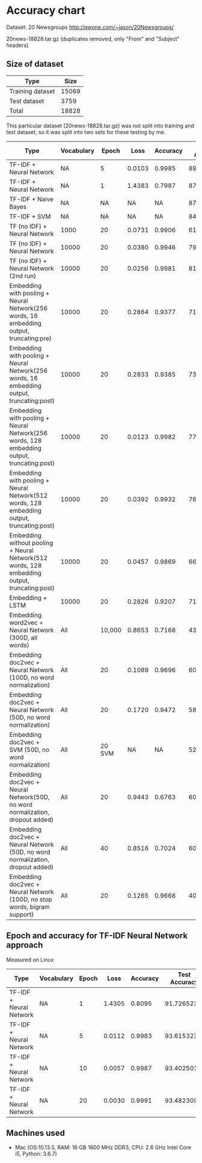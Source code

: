 # Accuracy chart

Dataset: 20 Newsgroups
http://qwone.com/~jason/20Newsgroups/

20news-18828.tar.gz (duplicates removed, only "From" and "Subject" headers)

## Size of dataset

Type|Size|
|---|---|
|Training dataset| 15069|
|Test dataset| 3759|
|Total | 18828|

This particular dataset (20news-18828.tar.gz) was not split into training and test dataset, so
it was split into two sets for these testing by me.

Type|Vocabulary|Epoch|Loss| Accuracy | Test Accuracy |
|---|---|---|---|---|---|
|TF-IDF + Neural Network | NA | 5 | 0.0103 | 0.9985 | 89.917531% |
 TF-IDF + Neural Network | NA | 1 | 1.4383 | 0.7987 | 87.975525% |
|TF-IDF + Naive Bayes | NA | NA | NA | NA | 87.682894% |
|TF-IDF + SVM | NA | NA | NA | NA | 84.916201% |
|TF (no IDF) + Neural Network|1000|20|0.0731 | 0.9906 | 61.479117%
|TF (no IDF) + Neural Network|10000|20|0.0380 | 0.9946 | 79.675446%
|TF (no IDF) + Neural Network (2nd run)|10000|20|0.0256 | 0.9981| 81.723863%
|Embedding with pooling + Neural Network(256 words, 16 embedding output, truncating:pre) | 10000 | 20 | 0.2864 | 0.9377 | 71.827614% |
|Embedding with pooling + Neural Network(256 words, 16 embedding output, truncating:post) | 10000 | 20 | 0.2833 | 0.9385 | 73.370577% |
|Embedding with pooling + Neural Network(256 words, 128 embedding output, truncating:post) | 10000 | 20 | 0.0123 | 0.9982 | 77.866454% |
|Embedding with pooling + Neural Network(512 words, 128 embedding output, truncating:post) | 10000 | 20 | 0.0392 | 0.9932 | 76.509710% |
|Embedding without pooling + Neural Network(512 words, 128 embedding output, truncating:post) | 10000 | 20 |  0.0457 | 0.9869 | 66.374036% |
|Embedding + LSTM | 10000 | 20 | 0.2826 | 0.9207 | 71.481777%|
|Embedding word2vec + Neural Network (300D, all words) | All | 10,000 | 0.8653 |0.7168 | 43.522213% |
|Embedding doc2vec + Neural Network (100D, no word normalization) | All | 20 | 0.1089 | 0.9696 | 60.148976% |
|Embedding doc2vec + Neural Network (50D, no word normalization) | All | 20 | 0.1720 | 0.9472 |58.286778% |
|Embedding doc2vec + SVM (50D, no word normalization) | All | 20 SVM | NA | NA |52.540569% |
|Embedding doc2vec + Neural Network(50D, no word normalization, dropout added) | All | 20 | 0.9443 | 0.6763 |60.681032% |
|Embedding doc2vec + Neural Network (50D, no word normalization, dropout added) | All | 40 | 0.8516 | 0.7024 |60.707635% |
 Embedding doc2vec + Neural Network (100D, no stop words, bigram support) | All | 20 | 0.1265 | 0.9668 | 40.622506% |

## Epoch and accuracy for TF-IDF Neural Network approach

Measured on Linux

Type|Vocabulary|Epoch|Loss| Accuracy | Test Accuracy |
|---|---|---|---|---|---|
|TF-IDF + Neural Network | NA | 1 |1.4305  | 0.8095 | 91.726523% |
|TF-IDF + Neural Network | NA | 5 |0.0112   | 0.9983 | 93.615323% |
|TF-IDF + Neural Network | NA | 10 | 0.0057 | 0.9987 | 93.402501% |
|TF-IDF + Neural Network | NA | 20 | 0.0030 | 0.9991 | 93.482309% |

## Machines used
* Mac (OS:10.13.5, RAM: 16 GB 1600 MHz DDR3, CPU: 2.6 GHz Intel Core i5, Python: 3.6.7) 

